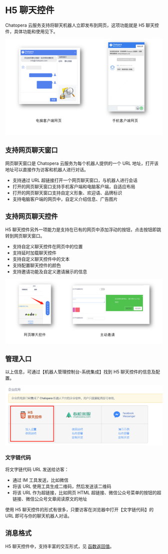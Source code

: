 # H5 聊天控件

Chatopera 云服务支持将聊天机器人立即发布到网页，这项功能就是 H5 聊天控件，具体功能和使用见下。

![](../../../../images/assets/screenshot_20230416115858.png)


## 支持网页聊天窗口

网页聊天窗口是 Chatopera 云服务为每个机器人提供的一个 URL 地址，打开该地址可以直接作为访客和机器人进行对话。


* 支持通过 URL 超链接打开一个网页聊天窗口，与机器人进行会话
* 打开的网页聊天窗口支持手机客户端和电脑客户端，自适应布局
* 打开的网页聊天窗口支持自定义形象、欢迎语、品牌标识
* 支持电脑客户端的网页中，自定义介绍信息、广告图片


## 支持网页聊天控件

H5 聊天控件另外一项能力是支持在已有的网页中添加浮动的按钮，点击按钮即跳转到网页聊天窗口。

* 支持自定义聊天控件在网页中的位置
* 支持延时加载聊天控件
* 支持自定义聊天控件中的文本
* 支持配置聊天控件的颜色
* 支持邀请功能及自定义邀请展示的信息

![](../../../../images/assets/screenshot_20230416114316.png)


## 管理入口

以上信息，可通过【机器人管理控制台-系统集成】找到 H5 聊天控件的信息及配置。

![](../../../../images/assets/screenshot_20230416105743.png)

### 文字链代码

将文字链代码 URL 发送给访客：

* 通过 IM 工具发送，比如微信
* 将该 URL 使用工具生成二维码，然后发送该二维码
* 将该 URL 作为超链接，比如网页 HTML 超链接、微信公众号菜单的按钮的超链接、微信公众号文章阅读原文的地址

使用 H5 聊天控件的形式有很多，只要访客在浏览器中打开【文字链代码】的 URL 即可与你的聊天机器人对话。

## 消息格式

H5 聊天控件中，支持丰富的交互形式，见 [函数返回值](https://docs.chatopera.com/products/chatbot-platform/references/func-return.html)。